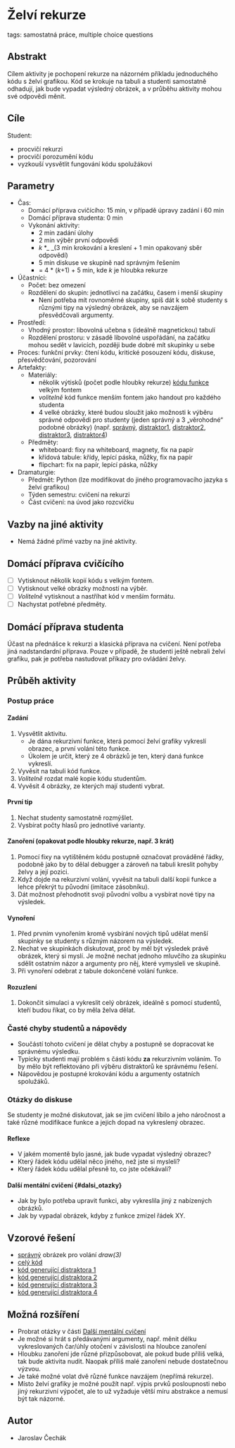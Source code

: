 # Želví rekurze

tags: samostatná práce, multiple choice questions

## Abstrakt

Cílem aktivity je pochopení rekurze na názorném příkladu jednoduchého kódu s želví grafikou. Kód se krokuje na tabuli a studenti samostatně odhadují, jak bude vypadat výsledný obrázek, a v průběhu aktivity mohou své odpovědi měnit.

## Cíle

Student:

* procvičí rekurzi
* procvičí porozumění kódu
* vyzkouší vysvětlit fungování kódu spolužákovi

## Parametry

* Čas:
  * Domácí příprava cvičícího: 15 min, v případě úpravy zadání i 60 min
  * Domácí příprava studenta: 0 min
  * Vykonání aktivity: 
    * 2 min zadání úlohy
    * 2 min výběr první odpovědi
    * _k_ \*_ _\(3 min krokování a kreslení + 1 min opakovaný sběr odpovědí\)
    * 5 min diskuse ve skupině nad správným řešením
    * = 4 \* \(_k_+1\) + 5 min, kde _k_ je hloubka rekurze
* Účastníci:
  * Počet: bez omezení
  * Rozdělení do skupin: jednotlivci na začátku, časem i menší skupiny
    * Není potřeba mít rovnoměrné skupiny, spíš dát k sobě studenty s různými tipy na výsledný obrázek, aby se navzájem přesvědčovali argumenty.
* Prostředí:
  * Vhodný prostor: libovolná učebna s \(ideálně magnetickou\) tabulí
  * Rozdělení prostoru: v zásadě libovolné uspořádání, na začátku mohou sedět v lavicích, později bude dobré mít skupinky u sebe
* Proces: funkční prvky: čtení kódu, kritické posouzení kódu, diskuse, přesvědčování, pozorování
* Artefakty:
  * Materiály:
    * několik výtisků \(počet podle hloubky rekurze\) [kódu funkce](../artefakty/zelvi_rekurze/funkce.pdf) velkým fontem
    * _volitelně_ kód funkce menším fontem jako handout pro každého studenta
    * 4 velké obrázky, které budou sloužit jako možnosti k výběru správné odpovědi pro studenty \(jeden správný a 3 „věrohodné“ podobné obrázky\) \(např. [správný](../artefakty/zelvi_rekurze/strom_spravny.pdf), [distraktor1](../artefakty/zelvi_rekurze/strom_distraktor_1.pdf), [distraktor2](../artefakty/zelvi_rekurze/strom_distraktor_2.pdf), [distraktor3](../artefakty/zelvi_rekurze/strom_distraktor_3.pdf), [distraktor4](../artefakty/zelvi_rekurze/strom_distraktor_4.pdf)\)
  * Předměty:
    * whiteboard: fixy na whiteboard, magnety, fix na papír
    * křídová tabule: křídy, lepící páska, nůžky, fix na papír
    * flipchart: fix na papír, lepící páska, nůžky
* Dramaturgie:
  * Předmět: Python \(lze modifikovat do jiného programovacího jazyka s želví grafikou\)
  * Týden semestru: cvičení na rekurzi
  * Část cvičení: na úvod jako rozcvičku

## Vazby na jiné aktivity

* Nemá žádné přímé vazby na jiné aktivity.

## Domácí příprava cvičícího

* [ ] Vytisknout několik kopií kódu s velkým fontem.
* [ ] Vytisknout velké obrázky možností na výběr.
* [ ] _Volitelně_ vytisknout a nastříhat kód v menším formátu.
* [ ] Nachystat potřebné předměty.

## Domácí příprava studenta

Účast na přednášce k rekurzi a klasická příprava na cvičení. Není potřeba jiná nadstandardní příprava. Pouze v případě, že studenti ještě nebrali želví grafiku, pak je potřeba nastudovat příkazy pro ovládání želvy.

## Průběh aktivity

### Postup práce

#### Zadání

1. Vysvětlit aktivitu.
   * Je dána rekurzivní funkce, která pomocí želví grafiky vykreslí obrazec, a první volání této funkce.
   * Úkolem je určit, který ze 4 obrázků je ten, který daná funkce vykreslí.
2. Vyvěsit na tabuli kód funkce.
3. _Volitelně_ rozdat malé kopie kódu studentům.
4. Vyvěsit 4 obrázky, ze kterých mají studenti vybrat.

#### První tip

1. Nechat studenty samostatně rozmýšlet.
2. Vysbírat počty hlasů pro jednotlivé varianty.

#### Zanoření \(opakovat podle hloubky rekurze, např. 3 krát\)

1. Pomocí fixy na vytištěném kódu postupně označovat prováděné řádky, podobně jako by to dělal debugger a zároveň na tabuli kreslit pohyby želvy a její pozici.
2. Když dojde na rekurzivní volání, vyvěsit na tabuli další kopii funkce a lehce překrýt tu původní \(imitace zásobníku\).
3. Dát možnost přehodnotit svoji původní volbu a vysbírat nové tipy na výsledek.

#### Vynoření

1. Před prvním vynořením kromě vysbírání nových tipů udělat menší skupinky se studenty s různým názorem na výsledek.
2. Nechat ve skupinkách diskutovat, proč by měl být výsledek právě obrázek, který si myslí. Je možné nechat jednoho mluvčího za skupinku sdělit ostatním názor a argumenty pro něj, které vymysleli ve skupině.
3. Při vynoření odebrat z tabule dokončené volání funkce. 

#### Rozuzlení

1. Dokončit simulaci a vykreslit celý obrázek, ideálně s pomocí studentů, kteří budou říkat, co by měla želva dělat.

### Časté chyby studentů a nápovědy

* Součástí tohoto cvičení je dělat chyby a postupně se dopracovat ke správnému výsledku.
* Typicky studenti mají problém s části kódu **za** rekurzivním voláním. To by mělo být reflektováno při výběru distraktorů ke správnému řešení. 
* Nápovědou je postupné krokování kódu a argumenty ostatních spolužáků.

### Otázky do diskuse

Se studenty je možné diskutovat, jak se jim cvičení líbilo a jeho náročnost a také různé modifikace funkce a jejich dopad na vykreslený obrazec.

#### Reflexe

* V jakém momentě bylo jasné, jak bude vypadat výsledný obrazec?
* Který řádek kódu udělal něco jiného, než jste si mysleli?
* Který řádek kódu udělal přesně to, co jste očekávali?

#### Další mentální cvičení {#dalsi_otazky}

* Jak by bylo potřeba upravit funkci, aby vykreslila jiný z nabízených obrázků.
* Jak by vypadal obrázek, kdyby z funkce zmizel řádek XY.

## Vzorové řešení

* [správný](../artefakty/zelvi_rekurze/strom_spravny.pdf) obrázek pro volání _draw\(3\)_ 
* [celý kód](../artefakty/zelvi_rekurze/strom_spravny.py)
* [kód generující distraktora 1](../artefakty/zelvi_rekurze/strom_distraktor_1.py)
* [kód generující distraktora 2](../artefakty/zelvi_rekurze/strom_distraktor_2.py)
* [kód generující distraktora 3](../artefakty/zelvi_rekurze/strom_distraktor_3.py)
* [kód generující distraktora 4](../artefakty/zelvi_rekurze/strom_distraktor_4.py)

## Možná rozšíření

* Probrat otázky v části [Další mentální cvičení](#dalsi_otazky)
* Je možné si hrát s předávanými argumenty, např. měnit délku vykreslovaných čar/úhly otočení v závislosti na hloubce zanoření 
* Hloubku zanoření jde různé přizpůsobovat, ale pokud bude příliš velká, tak bude aktivita nudit. Naopak příliš malé zanoření nebude dostatečnou výzvou.
* Je také možné volat dvě různé funkce navzájem \(nepřímá rekurze\).
* Místo želví grafiky je možné použít např. výpis prvků posloupnosti nebo jiný rekurzivní výpočet, ale to už vyžaduje větší míru abstrakce a nemusí být tak názorné.

## Autor

* Jaroslav Čechák



